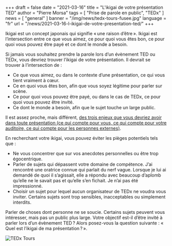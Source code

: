 +++
draft = false
date = "2021-03-16"
title = "L'ikigai de votre présentation TED"
author = "Pierre Morsa"
tags = [ "Prise de parole en public", "TEDx" ]
news = [ "general" ]
banner = "/img/news/tedx-tours-fusee.jpg"
language = "fr"
url = "/news/2021-03-16-l-ikigai-de-votre-presentation-ted/"
+++

Ikigai est un concept japonais qui signifie « une raison d’être ». Ikigai est l’intersection entre ce que vous aimez, ce pour quoi vous êtes bon, ce pour quoi vous pouvez être payé et ce dont le monde a besoin.

Si jamais vous souhaitez prendre la parole lors d’un évènement TED ou TEDx, vous devriez trouver l’ikigai de votre présentation. Il devrait se trouver à l’intersection de :

* Ce que vous aimez, ou dans le contexte d’une présentation, ce qui vous tient vraiment à cœur.
* Ce en quoi vous êtes bon, afin que vous soyez légitime pour parler sur scène.
* Ce pour quoi vous pouvez être payé, ou dans le cas de TEDx, ce pour quoi vous pouvez être invité.
* Ce dont le monde a besoin, afin que le sujet touche un large public.

Il est assez proche, mais différent, [des trois enjeux que vous devriez avoir dans toute présentation (ce qui compte pour vous, ce qui compte pour votre auditoire, ce qui compte pour les personnes externes)](/news/2019-03-05-les-trois-enjeux-des-presentations/). 

En recherchant votre ikigai, vous pouvez éviter les pièges potentiels tels que :

* Ne vous concentrer que sur vos anecdotes personnelles ou être trop égocentrique.
* Parler de sujets qui dépassent votre domaine de compétence. J’ai rencontré une oratrice connue qui parlait du nerf vague. Lorsque je lui ai demandé de quoi il s’agissait, elle a répondu avec beaucoup d’aplomb qu’elle ne le savait pas et qu’elle s’en fichait. Je n’ai pas été impressionné.
* Choisir un sujet pour lequel aucun organisateur de TEDx ne voudra vous inviter. Certains sujets sont trop sensibles, inacceptables ou simplement interdits.

Parler de choses dont personne ne se soucie. Certains sujets peuvent vous intéresser, mais pas un public plus large. Votre objectif est-il d’être invité à parler lors d’un évènement TED ? Alors posez-vous la question suivante : « Quel est l’ikigai de ma présentation ? ».

![TEDx Tours](/img/news/tedx-tours-fusee.jpg)